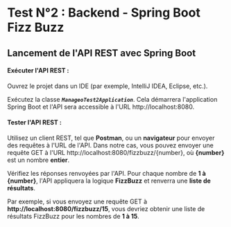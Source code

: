 # Test N°2 : Backend - Spring Boot Fizz Buzz

## Lancement de l'API REST avec Spring Boot

#### Exécuter l'API REST :

Ouvrez le projet dans un IDE (par exemple, IntelliJ IDEA, Eclipse, etc.).

Exécutez la classe ***`ManageoTest2Application`***. Cela démarrera l'application Spring Boot et l'API sera accessible à l'URL http://localhost:8080.

#### Tester l'API REST :

Utilisez un client REST, tel que **Postman**, ou un **navigateur** pour envoyer des requêtes à l'URL de l'API. Dans notre cas, vous pouvez envoyer une requête GET à l'URL http://localhost:8080/fizzbuzz/{number}, où **{number}** est un nombre **entier**.

Vérifiez les réponses renvoyées par l'API. Pour chaque nombre de **1 à {number}**, l'API appliquera la logique **FizzBuzz** et renverra une **liste de résultats**.

Par exemple, si vous envoyez une requête GET à **http://localhost:8080/fizzbuzz/15**, vous devriez obtenir une liste de résultats FizzBuzz pour les nombres de **1 à 15**.
